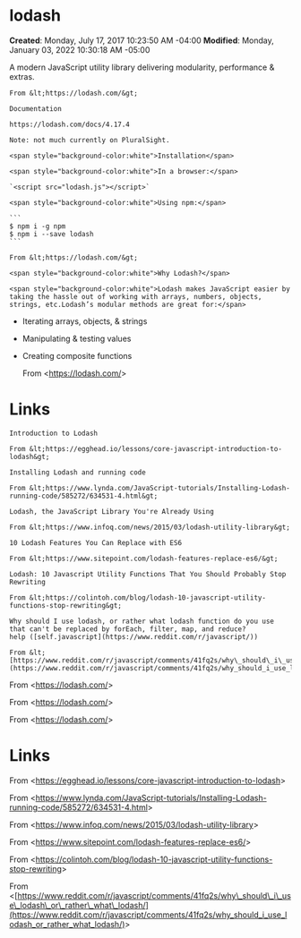 # lodash

**Created**: Monday, July 17, 2017 10:23:50 AM -04:00
**Modified**: Monday, January 03, 2022 10:30:18 AM -05:00


<span style="background-color:white">A modern JavaScript utility library delivering modularity, performance &amp; extras.</span>

    From &lt;https://lodash.com/&gt;

    Documentation

    https://lodash.com/docs/4.17.4

    Note: not much currently on PluralSight.

    <span style="background-color:white">Installation</span>

    <span style="background-color:white">In a browser:</span>

    `<script src="lodash.js"></script>`

    <span style="background-color:white">Using npm:</span>

    ```
    $ npm i -g npm
    $ npm i --save lodash
    ```

    From &lt;https://lodash.com/&gt;

    <span style="background-color:white">Why Lodash?</span>

    <span style="background-color:white">Lodash makes JavaScript easier by taking the hassle out of working with arrays, numbers, objects, strings, etc.Lodash’s modular methods are great for:</span>
- <span style="background-color:white">Iterating arrays, objects, &amp; strings</span>
- <span style="background-color:white">Manipulating &amp; testing values</span>
- <span style="background-color:white">Creating composite functions</span>

    From &lt;https://lodash.com/&gt;

# Links

    Introduction to Lodash

    From &lt;https://egghead.io/lessons/core-javascript-introduction-to-lodash&gt;

    Installing Lodash and running code

    From &lt;https://www.lynda.com/JavaScript-tutorials/Installing-Lodash-running-code/585272/634531-4.html&gt;

    Lodash, the JavaScript Library You're Already Using

    From &lt;https://www.infoq.com/news/2015/03/lodash-utility-library&gt;

    10 Lodash Features You Can Replace with ES6

    From &lt;https://www.sitepoint.com/lodash-features-replace-es6/&gt;

    Lodash: 10 Javascript Utility Functions That You Should Probably Stop Rewriting

    From &lt;https://colintoh.com/blog/lodash-10-javascript-utility-functions-stop-rewriting&gt;

    Why should I use lodash, or rather what lodash function do you use that can't be replaced by forEach, filter, map, and reduce?help ([self.javascript](https://www.reddit.com/r/javascript/))

    From &lt;[https://www.reddit.com/r/javascript/comments/41fq2s/why\_should\_i\_use\_lodash\_or\_rather\_what\_lodash/](https://www.reddit.com/r/javascript/comments/41fq2s/why_should_i_use_lodash_or_rather_what_lodash/)&gt;

From &lt;https://lodash.com/&gt;

From &lt;https://lodash.com/&gt;

From &lt;https://lodash.com/&gt;

# Links

From &lt;https://egghead.io/lessons/core-javascript-introduction-to-lodash&gt;

From &lt;https://www.lynda.com/JavaScript-tutorials/Installing-Lodash-running-code/585272/634531-4.html&gt;

From &lt;https://www.infoq.com/news/2015/03/lodash-utility-library&gt;

From &lt;https://www.sitepoint.com/lodash-features-replace-es6/&gt;

From &lt;https://colintoh.com/blog/lodash-10-javascript-utility-functions-stop-rewriting&gt;

From &lt;[https://www.reddit.com/r/javascript/comments/41fq2s/why\_should\_i\_use\_lodash\_or\_rather\_what\_lodash/](https://www.reddit.com/r/javascript/comments/41fq2s/why_should_i_use_lodash_or_rather_what_lodash/)&gt;